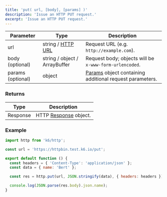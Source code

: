 ```yaml
---
title: 'put( url, [body], [params] )'
description: 'Issue an HTTP PUT request.'
excerpt: 'Issue an HTTP PUT request.'
---
```


| Parameter         | Type                          | Description                                                                               |
| ----------------- | ----------------------------- | ----------------------------------------------------------------------------------------- |
| url               | string / [HTTP URL](/javascript-api/k6-http/urlurl#returns)        | Request URL (e.g. `http://example.com`).                                                  |
| body (optional)   | string / object / ArrayBuffer | Request body; objects will be `x-www-form-urlencoded`.                                    |
| params (optional) | object                        | [Params](/javascript-api/k6-http/params) object containing additional request parameters. |

### Returns

| Type     | Description                                               |
| -------- | --------------------------------------------------------- |
| Response | HTTP [Response](/javascript-api/k6-http/response) object. |

### Example

<CodeGroup labels={[], lineNumbers=[true]}>

```javascript
import http from 'k6/http';

const url = 'https://httpbin.test.k6.io/put';

export default function () {
  const headers = { 'Content-Type': 'application/json' };
  const data = { name: 'Bert' };

  const res = http.put(url, JSON.stringify(data), { headers: headers });

  console.log(JSON.parse(res.body).json.name);
}
```

</CodeGroup>
